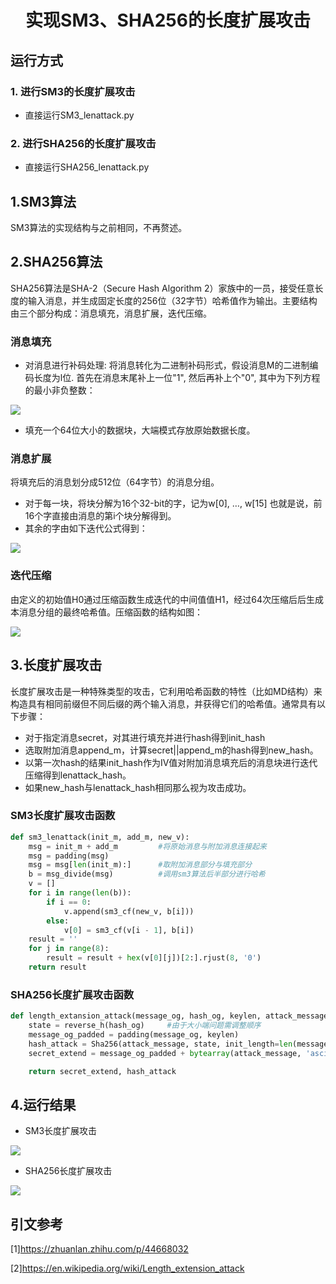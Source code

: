 # <center> 实现SM3、SHA256的长度扩展攻击 </center>

## 运行方式
### 1. 进行SM3的长度扩展攻击
* 直接运行SM3_lenattack.py
### 2. 进行SHA256的长度扩展攻击
* 直接运行SHA256_lenattack.py


## 1.SM3算法
SM3算法的实现结构与之前相同，不再赘述。

## 2.SHA256算法
SHA256算法是SHA-2（Secure Hash Algorithm 2）家族中的一员，接受任意长度的输入消息，并生成固定长度的256位（32字节）哈希值作为输出。主要结构由三个部分构成：消息填充，消息扩展，迭代压缩。

### 消息填充
* 对消息进行补码处理: 将消息转化为二进制补码形式，假设消息M的二进制编码长度为l位. 首先在消息末尾补上一位"1", 然后再补上个"0", 其中为下列方程的最小非负整数：
  
![](https://pic.imgdb.cn/item/64cb1deb1ddac507ccf9fe83.jpg)

* 填充一个64位大小的数据块，大端模式存放原始数据长度。


### 消息扩展
将填充后的消息划分成512位（64字节）的消息分组。
* 对于每一块，将块分解为16个32-bit的字，记为w[0], …, w[15]
也就是说，前16个字直接由消息的第i个块分解得到。
* 其余的字由如下迭代公式得到：
  
![](https://pic.imgdb.cn/item/64cb20401ddac507cc00e7c0.jpg)



### 迭代压缩
由定义的初始值H0通过压缩函数生成迭代的中间值值H1，经过64次压缩后后生成本消息分组的最终哈希值。压缩函数的结构如图：

![](https://pic.imgdb.cn/item/64cb223f1ddac507cc06552d.jpg)

  
## 3.长度扩展攻击
长度扩展攻击是一种特殊类型的攻击，它利用哈希函数的特性（比如MD结构）来构造具有相同前缀但不同后缀的两个输入消息，并获得它们的哈希值。通常具有以下步骤：
* 对于指定消息secret，对其进行填充并进行hash得到init_hash
* 选取附加消息append_m，计算secret||append_m的hash得到new_hash。
* 以第一次hash的结果init_hash作为IV值对附加消息填充后的消息块进行迭代压缩得到lenattack_hash。
* 如果new_hash与lenattack_hash相同那么视为攻击成功。

### SM3长度扩展攻击函数
```python
def sm3_lenattack(init_m, add_m, new_v):
    msg = init_m + add_m         #将原始消息与附加消息连接起来
    msg = padding(msg)
    msg = msg[len(init_m):]      #取附加消息部分与填充部分
    b = msg_divide(msg)          #调用sm3算法后半部分进行哈希
    v = []
    for i in range(len(b)):
        if i == 0:
            v.append(sm3_cf(new_v, b[i]))
        else:
            v[0] = sm3_cf(v[i - 1], b[i])
    result = ''
    for j in range(8):
        result = result + hex(v[0][j])[2:].rjust(8, '0')
    return result
```
### SHA256长度扩展攻击函数

```python
def length_extansion_attack(message_og, hash_og, keylen, attack_message):
    state = reverse_h(hash_og)     #由于大小端问题需调整顺序
    message_og_padded = padding(message_og, keylen)
    hash_attack = Sha256(attack_message, state, init_length=len(message_og_padded) + keylen).hex()
    secret_extend = message_og_padded + bytearray(attack_message, 'ascii')

    return secret_extend, hash_attack
```


## 4.运行结果
* SM3长度扩展攻击
  
![](https://pic.imgdb.cn/item/64cb273e1ddac507cc13a225.jpg)

* SHA256长度扩展攻击
  
![](https://pic.imgdb.cn/item/64cb27cd1ddac507cc1514b4.jpg)
  

##  引文参考
[1]https://zhuanlan.zhihu.com/p/44668032

[2]https://en.wikipedia.org/wiki/Length_extension_attack
